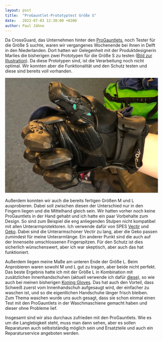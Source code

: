 ```yaml
---
layout: post
title:  "ProGauntlet-Prototyptest Größe S"
date:   2022-07-03 12:30:00 +0200
author: Paul Jähne
---
```


Da CrossGuard, das Unternehmen hinter den [ProGauntlets](https://progauntlet.com/), noch Tester für die Größe S suchte, waren wir vergangenes Wochenende bei ihnen in Delft in den Niederlanden. Dort hatten wir Gelegenheit mit der Produktdesignerin Marlies die bisherigen zwei Prototypen für die Größe S zu testen ([Bild zur Illustration](https://www.facebook.com/progauntlet/photos/2534087580059580/)). Da diese Prototypen sind, ist die Verarbeitung noch nicht optimal. Wir konnten aber die Funktionalität und den Schutz testen und diese sind bereits voll vorhanden. 

![ProGauntlet Prototyp Größe S](/images/2022-07-03-progauntlet-prototyp-s.jpg)

Außerdem konnten wir auch die bereits fertigen Größen M und L ausprobieren. Dabei soll zwischen diesen der Unterschied nur in den Fingern liegen und die Mittelhand gleich sein. Wir hatten vorher noch keine ProGauntlets in der Hand gehabt und ich hatte ein paar Vorbehalte zum Design. So sind zum Beispiel die eng anliegenden Stulpen nicht kompatibel mit allen Unterarmprotektoren. Ich verwende dafür von SPES [Vectir](https://histfenc.eu/en/men/91-vectir-forearm-and-elbow-overlays.html) und [Geko](https://histfenc.eu/en/men/43-forearm-and-elbow-overlays-geko-pro.html). Dabei sind die Unterarmschoner Vectir zu lang, aber die Geko passen zumindest für meine Unterarmlänge. Ein anderer Punkt sind die auch auf der Innenseite umschlossenen Fingerspitzen. Für den Schutz ist dies sicherlich wünschenswert, aber ich war skeptisch, aber auch das hat funktioniert.

Außerdem liegen meine Maße am unteren Ende der Größe L. Beim Anprobieren waren sowohl M und L gut zu tragen, aber beide nicht perfekt. Das beste Ergebnis hatte ich mit der Größe L in Kombination mit zusätzlichen Innenhandschuhen (aktuell verwende ich dafür [diese](https://www.amazon.de/dp/B00123O1X6)), so wie auch bei meinen bisherigen [Koning Gloves](https://www.saintmark.se/the-koning-glove/). Das hat auch den Vorteil, dass Schweiß zuerst vom Innenhandschuh aufgesaugt wird, der einfacher zu waschen ist, und so die eigentlichen Handschuhe länger frisch bleiben. Zum Thema waschen wurde uns auch gesagt, dass sie schon einmal einen Test mit den ProGauntlets in der Waschmaschiene gemacht haben und dieser ohne Probleme lief.

Insgesamt sind wir also durchaus zufrieden mit den ProGauntlets. Wie es um die Langlebigkeit steht, muss man dann sehen, aber es sollen Reparaturen auch selbstständig möglich sein und Ersatzteile und auch ein Reparaturservice angeboten werden.
